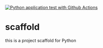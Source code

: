[![Python application test with Github Actions](https://github.com/paulLaxon/scaffold/actions/workflows/main.yml/badge.svg)](https://github.com/paulLaxon/scaffold/actions/workflows/main.yml)

# scaffold
this is a project scaffold for Python

